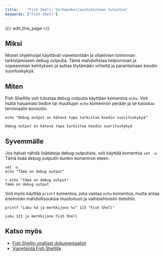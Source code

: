 ```yaml
---
title:    "Fish Shell: Virheenkorjaustulosteen tulostus"
keywords: ["Fish Shell"]
---
```


{{< edit_this_page >}}

## Miksi

Monet ohjelmoijat käyttävät vianetsintään ja ohjelmien toiminnan tarkistamiseen debug outputia. Tämä mahdollistaa helpomman ja nopeamman kehityksen ja auttaa löytämään virheitä ja parantamaan koodin suorituskykyä.

## Miten

Fish Shellilla voit tulostaa debug outputia käyttäen komentoa `echo`. Voit lisätä haluamasi tiedon tai muuttujan `echo` komennon perään ja se tulostuu terminaalin konsoliin.

```Fish Shell
echo "Debug output on kätevä tapa tarkistaa koodin suorituskykyä"
```

```
Debug output on kätevä tapa tarkistaa koodin suorituskykyä
```

## Syvemmälle

Jos haluat nähdä lisätietoja debug outputista, voit käyttää komentoa `set -x`. Tämä lisää debug outputin kunkin komennon eteen.

```Fish Shell
set -x
echo "Tämä on debug output"
```

```
+ echo "Tämä on debug output"
Tämä on debug output
```

Voit myös käyttää `printf` komentoa, joka vastaa `echo` komentoa, mutta antaa enemmän mahdollisuuksia muotoiluun ja vaihtoehtoisiin tietoihin.

```Fish Shell
printf "Luku %d ja merkkijono %s" 123 "Fish Shell"
```

```
Luku 123 ja merkkijono Fish Shell
```

## Katso myös

- [Fish Shellin viralliset dokumentaatiot](https://fishshell.com/docs/current/)
- [Vianetsintä Fish Shellilla](https://fishshell.com/docs/current/tutorial.html#debugging-your-functions)